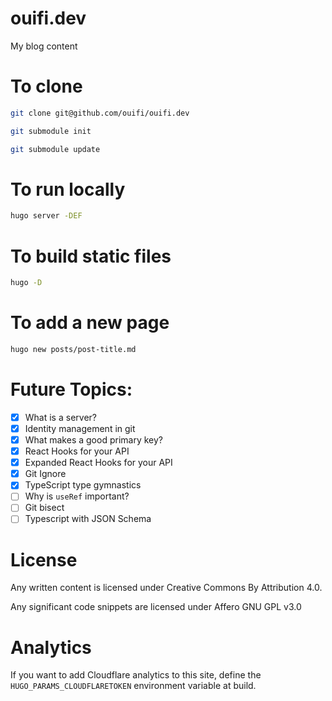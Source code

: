 # ouifi.dev
My blog content

# To clone

```bash
git clone git@github.com/ouifi/ouifi.dev

git submodule init

git submodule update
```

# To run locally

```bash
hugo server -DEF
```

# To build static files

```bash
hugo -D
```

# To add a new page

```bash
hugo new posts/post-title.md
```

# Future Topics:
- [X] What is a server?
- [X] Identity management in git
- [X] What makes a good primary key?
- [X] React Hooks for your API
- [X] Expanded React Hooks for your API
- [X] Git Ignore
- [X] TypeScript type gymnastics
- [ ] Why is `useRef` important?
- [ ] Git bisect
- [ ] Typescript with JSON Schema

# License

Any written content is licensed under Creative Commons By Attribution 4.0. 

Any significant code snippets are licensed under Affero GNU GPL v3.0

# Analytics

If you want to add Cloudflare analytics to this site, define the `HUGO_PARAMS_CLOUDFLARETOKEN` environment variable at build. 
